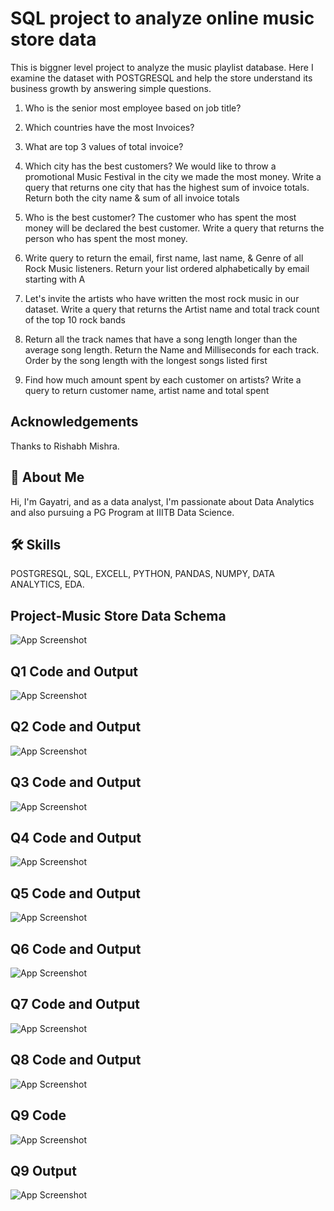 
# SQL project to analyze online music store data

This is biggner level project to analyze the music playlist database. Here I examine the dataset with POSTGRESQL and help the store understand its business growth by answering simple questions.




1. Who is the senior most employee based on job title?

2. Which countries have the most Invoices?

3. What are top 3 values of total invoice?

4. Which city has the best customers? We would like to throw a promotional Music Festival in the city we made the most money. Write a query that returns one city that has the highest sum of invoice totals. Return both the city name & sum of all invoice totals

5. Who is the best customer? The customer who has spent the most money will be declared the best customer. Write a query that returns the person who has spent the most money.
           
6. Write query to return the email, first name, last name, & Genre of all Rock Music listeners. Return your list ordered alphabetically by email starting with A

7. Let's invite the artists who have written the most rock music in our dataset. Write a query that returns the Artist name and total track count of the top 10 rock bands

8. Return all the track names that have a song length longer than the average song length.
Return the Name and Milliseconds for each track. Order by the song length with the longest songs listed first

9. Find how much amount spent by each customer on artists? Write a query to return
customer name, artist name and total spent
## Acknowledgements

Thanks to Rishabh Mishra.


## 🚀 About Me
Hi, I'm Gayatri, and as a data analyst, I'm passionate about Data Analytics and also pursuing a PG Program at IIITB Data Science.

## 🛠 Skills
POSTGRESQL, SQL, EXCELL, PYTHON, PANDAS, NUMPY, DATA ANALYTICS, EDA.

## Project-Music Store Data Schema
![App Screenshot](https://github.com/GayatriBhinge/Music_Store_Data_Analysis_Using-PostgreSQL-_Basic/blob/main/MusicDatabaseSchema.png)

## Q1 Code and Output
![App Screenshot](https://github.com/GayatriBhinge/Music_Store_Data_Analysis_Using-PostgreSQL-_Basic/blob/main/Question1.PNG)

## Q2 Code and Output
![App Screenshot](https://github.com/GayatriBhinge/Music_Store_Data_Analysis_Using-PostgreSQL-_Basic/blob/main/Question2.PNG)

## Q3 Code and Output
![App Screenshot](https://github.com/GayatriBhinge/Music_Store_Data_Analysis_Using-PostgreSQL-_Basic/blob/main/Question3.PNG)

## Q4 Code and Output
![App Screenshot](https://github.com/GayatriBhinge/Music_Store_Data_Analysis_Using-PostgreSQL-_Basic/blob/main/Question4.PNG)

## Q5 Code and Output
![App Screenshot](https://github.com/GayatriBhinge/Music_Store_Data_Analysis_Using-PostgreSQL-_Basic/blob/main/Question5.PNG)

## Q6 Code and Output
![App Screenshot](https://github.com/GayatriBhinge/Music_Store_Data_Analysis_Using-PostgreSQL-_Basic/blob/main/Question6.PNG)

## Q7 Code and Output
![App Screenshot](https://github.com/GayatriBhinge/Music_Store_Data_Analysis_Using-PostgreSQL-_Basic/blob/main/Question7.PNG)

## Q8 Code and Output
![App Screenshot](https://github.com/GayatriBhinge/Music_Store_Data_Analysis_Using-PostgreSQL-_Basic/blob/main/Question8.PNG)


## Q9 Code
![App Screenshot](https://github.com/GayatriBhinge/Music_Store_Data_Analysis_Using-PostgreSQL-_Basic/blob/main/Question9-code.PNG)

## Q9 Output
![App Screenshot](https://github.com/GayatriBhinge/Music_Store_Data_Analysis_Using-PostgreSQL-_Basic/blob/main/Question9-output.PNG)










